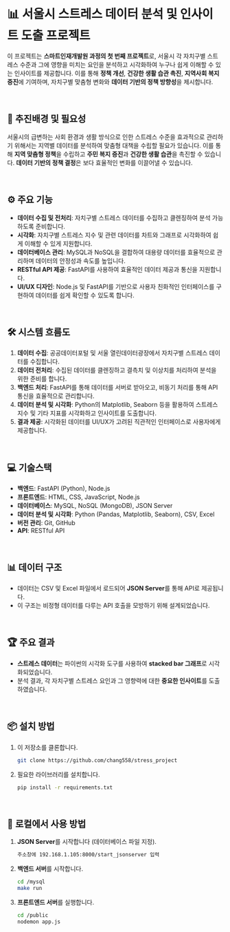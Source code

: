 # 📊 서울시 스트레스 데이터 분석 및 인사이트 도출 프로젝트

이 프로젝트는 **스마트인재개발원 과정의 첫 번째 프로젝트**로, 서울시 각 자치구별 스트레스 수준과 그에 영향을 미치는 요인을 분석하고 시각화하여 누구나 쉽게 이해할 수 있는 인사이트를 제공합니다. 이를 통해 **정책 개선**, **건강한 생활 습관 촉진**, **지역사회 복지 증진**에 기여하며, 자치구별 맞춤형 변화와 **데이터 기반의 정책 방향성**을 제시합니다.

<br>

## 🌟 추진배경 및 필요성

서울시의 급변하는 사회 환경과 생활 방식으로 인한 스트레스 수준을 효과적으로 관리하기 위해서는 지역별 데이터를 분석하여 맞춤형 대책을 수립할 필요가 있습니다. 이를 통해 **지역 맞춤형 정책**을 수립하고 **주민 복지 증진**과 **건강한 생활 습관**을 촉진할 수 있습니다. **데이터 기반의 정책 결정**은 보다 효율적인 변화를 이끌어낼 수 있습니다.

<br>

## ⚙️ 주요 기능

- **데이터 수집 및 전처리**: 자치구별 스트레스 데이터를 수집하고 클렌징하여 분석 가능하도록 준비합니다.
- **시각화**: 자치구별 스트레스 지수 및 관련 데이터를 차트와 그래프로 시각화하여 쉽게 이해할 수 있게 지원합니다.
- **데이터베이스 관리**: MySQL과 NoSQL을 결합하여 대용량 데이터를 효율적으로 관리하며 데이터의 안정성과 속도를 높입니다.
- **RESTful API 제공**: FastAPI를 사용하여 효율적인 데이터 제공과 통신을 지원합니다.
- **UI/UX 디자인**: Node.js 및 FastAPI를 기반으로 사용자 친화적인 인터페이스를 구현하여 데이터를 쉽게 확인할 수 있도록 합니다.

<br>

## 🛠 시스템 흐름도

1. **데이터 수집**: 공공데이터포털 및 서울 열린데이터광장에서 자치구별 스트레스 데이터를 수집합니다.
2. **데이터 전처리**: 수집된 데이터를 클렌징하고 결측치 및 이상치를 처리하여 분석을 위한 준비를 합니다.
3. **백엔드 처리**: FastAPI를 통해 데이터를 서버로 받아오고, 비동기 처리를 통해 API 통신을 효율적으로 관리합니다.
4. **데이터 분석 및 시각화**: Python의 Matplotlib, Seaborn 등을 활용하여 스트레스 지수 및 기타 지표를 시각화하고 인사이트를 도출합니다.
5. **결과 제공**: 시각화된 데이터를 UI/UX가 고려된 직관적인 인터페이스로 사용자에게 제공합니다.

<br>

## 💻 기술스택

- **백엔드**: FastAPI (Python), Node.js
- **프론트엔드**: HTML, CSS, JavaScript, Node.js
- **데이터베이스**: MySQL, NoSQL (MongoDB), JSON Server
- **데이터 분석 및 시각화**: Python (Pandas, Matplotlib, Seaborn), CSV, Excel
- **버전 관리**: Git, GitHub
- **API**: RESTful API

<br>


## 📊 데이터 구조

- 데이터는 CSV 및 Excel 파일에서 로드되어 **JSON Server**를 통해 API로 제공됩니다.
- 이 구조는 비정형 데이터를 다루는 API 호출을 모방하기 위해 설계되었습니다.

<br>


## 🏆 주요 결과

- **스트레스 데이터**는 파이썬의 시각화 도구를 사용하여 **stacked bar 그래프**로 시각화되었습니다.
- 분석 결과, 각 자치구별 스트레스 요인과 그 영향력에 대한 **중요한 인사이트**를 도출하였습니다.

<br>


## 📦 설치 방법

1. 이 저장소를 클론합니다.
    ```bash
    git clone https://github.com/chang558/stress_project
    ```
2. 필요한 라이브러리를 설치합니다.
    ```bash
    pip install -r requirements.txt
    ```

<br>


## 🚀 로컬에서 사용 방법

1. **JSON Server**를 시작합니다 (데이터베이스 파일 지정).
    ```bash
    주소창에 192.168.1.105:8000/start_jsonserver 입력
    ```
2. **백엔드 서버**를 시작합니다.
    ```bash
    cd /mysql
    make run
    ```
3. **프론트엔드 서버**를 실행합니다.
    ```bash
    cd /public
    nodemon app.js
    ```

